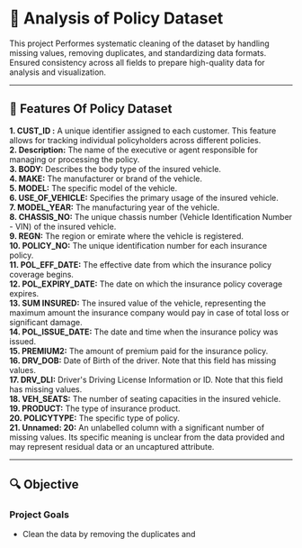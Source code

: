 # 🚀 Analysis of Policy Dataset 

This project Performes systematic cleaning of the dataset by handling missing values, removing duplicates, and standardizing data formats.
Ensured consistency across all fields to prepare high-quality data for analysis and visualization.

---

## 📝 Features Of Policy Dataset

**1. CUST_ID :** A unique identifier assigned to each customer. This feature allows for tracking individual policyholders across different policies. <br>
**2. Description:** The name of the executive or agent responsible for managing or processing the policy.<br>
**3. BODY:** Describes the body type of the insured vehicle. <br>
**4. MAKE:** The manufacturer or brand of the vehicle. <br>
**5. MODEL:** The specific model of the vehicle. <br>
**6. USE_OF_VEHICLE:** Specifies the primary usage of the insured vehicle. <br>
**7. MODEL_YEAR:** The manufacturing year of the vehicle. <br>
**8. CHASSIS_NO:**  The unique chassis number (Vehicle Identification Number - VIN) of the insured vehicle. <br>
**9. REGN:** The region or emirate where the vehicle is registered. <br>
**10. POLICY_NO:** The unique identification number for each insurance policy. <br>
**11. POL_EFF_DATE:** The effective date from which the insurance policy coverage begins. <br>
**12. POL_EXPIRY_DATE:** The date on which the insurance policy coverage expires. <br>
**13. SUM INSURED:** The insured value of the vehicle, representing the maximum amount the insurance company would pay in case of total loss or significant damage. <br>
**14. POL_ISSUE_DATE:** The date and time when the insurance policy was issued. <br>
**15. PREMIUM2:** The amount of premium paid for the insurance policy. <br>
**16. DRV_DOB:** Date of Birth of the driver. Note that this field has missing values. <br>
**17. DRV_DLI:** Driver's Driving License Information or ID. Note that this field has missing values. <br>
**18. VEH_SEATS:** The number of seating capacities in the insured vehicle. <br>
**19. PRODUCT:** The type of insurance product. <br>
**20. POLICYTYPE:** The specific type of policy. <br>
**21. Unnamed: 20:** An unlabelled column with a significant number of missing values. Its specific meaning is unclear from the data provided and may represent residual data or an uncaptured attribute.<br>

--- 
## 🔍 Objective
### Project Goals
- Clean the data by removing the duplicates and  
